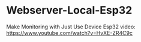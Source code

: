 # Webserver-Local-Esp32
Make Monitoring with Just Use Device Esp32 
video: https://www.youtube.com/watch?v=HvXE-ZR4C9c
